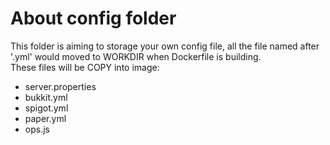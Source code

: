 # About config folder  
This folder is aiming to storage your own config file, all the file named after '.yml' would moved to WORKDIR when Dockerfile is building.  
These files will be COPY into image:  
- server.properties
- bukkit.yml
- spigot.yml
- paper.yml
- ops.js
